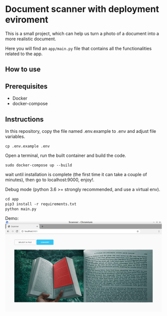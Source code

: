 # Document scanner with deployment eviroment

This is a small project, which can help us turn a photo of a document into a more realistic document.

Here you will find an `` app/main.py `` file that contains all the functionalities related to the app.

## How to use

## Prerequisites

* Docker
* docker-compose

## Instructions

In this repository, copy the file named .env.example to .env and adjust file variables.

```
cp .env.example .env
```

Open a terminal, run the built container and build the code.

```
sudo docker-compose up --build
```

wait until installation is complete (the first time it can take a couple of minutes), then go to localhost:9000, enjoy!.

Debug mode (python 3.6 >= strongly recommended, and use a virtual env).

```
cd app
pip3 install -r requirements.txt 
python main.py
```


Demo:<br/>
![image](https://github.com/sralex/doc_scanner/blob/master/preview.png)
